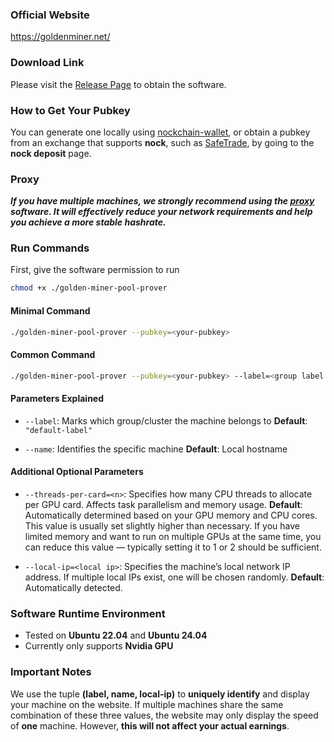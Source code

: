 ### Official Website
https://goldenminer.net/


### Download Link
Please visit the [Release Page](https://github.com/GoldenMinerNetwork/golden-miner-nockchain-gpu-miner/releases) to obtain the software.


### How to Get Your Pubkey
You can generate one locally using [nockchain-wallet](https://github.com/zorp-corp/nockchain?tab=readme-ov-file#install-wallet),
or obtain a pubkey from an exchange that supports **nock**, such as [SafeTrade](https://safetrade.com/), by going to the **nock deposit** page.

### Proxy
***If you have multiple machines, we strongly recommend using the [proxy](https://github.com/GoldenMinerNetwork/golden-miner-nockchain-gpu-miner/blob/main/proxy.md) software. It will effectively reduce your network requirements and help you achieve a more stable hashrate.***

### Run Commands
First, give the software permission to run
```bash
chmod +x ./golden-miner-pool-prover
```

#### Minimal Command
```bash
./golden-miner-pool-prover --pubkey=<your-pubkey>
```

#### Common Command
```bash
./golden-miner-pool-prover --pubkey=<your-pubkey> --label=<group label of machine> --name=<machine name>
```

#### Parameters Explained

- `--label`: Marks which group/cluster the machine belongs to
  **Default**: `"default-label"`

- `--name`: Identifies the specific machine
  **Default**: Local hostname

#### Additional Optional Parameters
- `--threads-per-card=<n>`:
  Specifies how many CPU threads to allocate per GPU card.
  Affects task parallelism and memory usage.
  **Default**: Automatically determined based on your GPU memory and CPU cores.
  This value is usually set slightly higher than necessary. If you have limited memory and want to run on multiple GPUs at the same time, you can reduce this value — typically setting it to 1 or 2 should be sufficient.

- `--local-ip=<local ip>`:
  Specifies the machine’s local network IP address.
  If multiple local IPs exist, one will be chosen randomly.
  **Default**: Automatically detected.


### Software Runtime Environment
- Tested on **Ubuntu 22.04** and **Ubuntu 24.04**
- Currently only supports **Nvidia GPU**


### Important Notes
We use the tuple **(label, name, local-ip)** to **uniquely identify** and display your machine on the website.
If multiple machines share the same combination of these three values,
the website may only display the speed of **one** machine.
However, **this will not affect your actual earnings**.
